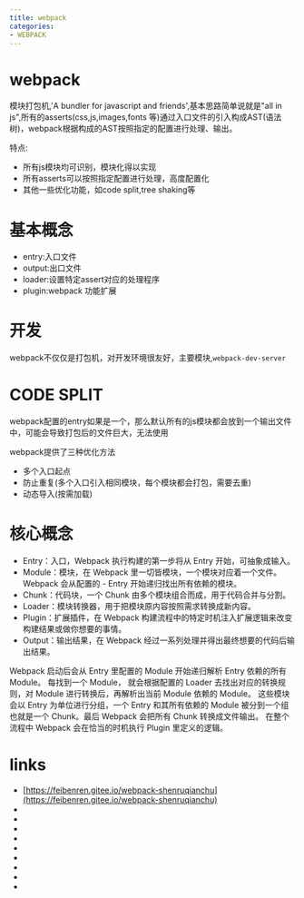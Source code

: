 ```yaml
---
title: webpack
categories: 
- WEBPACK
---
```


# webpack

模块打包机,'A bundler for javascript and friends',基本思路简单说就是"all in js",所有的asserts(css,js,images,fonts 等)通过入口文件的引入构成AST(语法树)，webpack根据构成的AST按照指定的配置进行处理、输出。

特点:
- 所有js模块均可识别，模块化得以实现
- 所有asserts可以按照指定配置进行处理，高度配置化
- 其他一些优化功能，如code split,tree shaking等

# 基本概念
- entry:入口文件
- output:出口文件
- loader:设置特定assert对应的处理程序
- plugin:webpack 功能扩展

# 开发
webpack不仅仅是打包机，对开发环境很友好，主要模块,`webpack-dev-server`

# CODE SPLIT
webpack配置的entry如果是一个，那么默认所有的js模块都会放到一个输出文件中，可能会导致打包后的文件巨大，无法使用

webpack提供了三种优化方法
- 多个入口起点
- 防止重复(多个入口引入相同模块，每个模块都会打包，需要去重)
- 动态导入(按需加载)








# 核心概念


- Entry：入口，Webpack 执行构建的第一步将从 Entry 开始，可抽象成输入。
- Module：模块，在 Webpack 里一切皆模块，一个模块对应着一个文件。Webpack 会从配置的 - Entry 开始递归找出所有依赖的模块。
- Chunk：代码块，一个 Chunk 由多个模块组合而成，用于代码合并与分割。
- Loader：模块转换器，用于把模块原内容按照需求转换成新内容。
- Plugin：扩展插件，在 Webpack 构建流程中的特定时机注入扩展逻辑来改变构建结果或做你想要的事情。
- Output：输出结果，在 Webpack 经过一系列处理并得出最终想要的代码后输出结果。


Webpack 启动后会从 Entry 里配置的 Module 开始递归解析 Entry 依赖的所有 Module。 每找到一个 Module， 就会根据配置的 Loader 去找出对应的转换规则，对 Module 进行转换后，再解析出当前 Module 依赖的 Module。 这些模块会以 Entry 为单位进行分组，一个 Entry 和其所有依赖的 Module 被分到一个组也就是一个 Chunk。最后 Webpack 会把所有 Chunk 转换成文件输出。 在整个流程中 Webpack 会在恰当的时机执行 Plugin 里定义的逻辑。



# links
- [https://feibenren.gitee.io/webpack-shenruqianchu](https://feibenren.gitee.io/webpack-shenruqianchu)
- 
- 
- 
- 
- 
- 
- 
- 
- 








